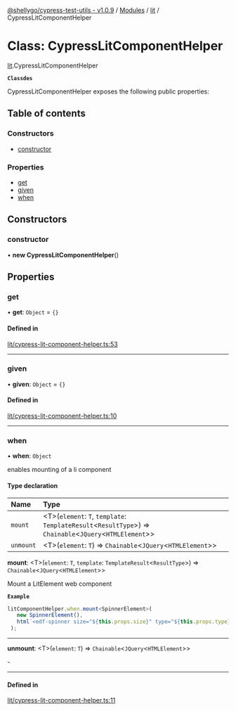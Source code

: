 [@shellygo/cypress-test-utils - v1.0.9](../README.md) / [Modules](../modules.md) / [lit](../modules/lit.md) / CypressLitComponentHelper

# Class: CypressLitComponentHelper

[lit](../modules/lit.md).CypressLitComponentHelper

**`Classdes`**

CypressLitComponentHelper exposes the following public properties:

## Table of contents

### Constructors

- [constructor](lit.CypressLitComponentHelper.md#constructor)

### Properties

- [get](lit.CypressLitComponentHelper.md#get)
- [given](lit.CypressLitComponentHelper.md#given)
- [when](lit.CypressLitComponentHelper.md#when)

## Constructors

### constructor

• **new CypressLitComponentHelper**()

## Properties

### get

• **get**: `Object` = `{}`

#### Defined in

[lit/cypress-lit-component-helper.ts:53](https://github.com/ShellyDCMS/cypress-test-utils/blob/9a10f59/src/lit/cypress-lit-component-helper.ts#L53)

___

### given

• **given**: `Object` = `{}`

#### Defined in

[lit/cypress-lit-component-helper.ts:10](https://github.com/ShellyDCMS/cypress-test-utils/blob/9a10f59/src/lit/cypress-lit-component-helper.ts#L10)

___

### when

• **when**: `Object`

enables mounting of a li component

#### Type declaration

| Name | Type |
| :------ | :------ |
| `mount` | <T\>(`element`: `T`, `template`: `TemplateResult`<`ResultType`\>) => `Chainable`<`JQuery`<`HTMLElement`\>\> |
| `unmount` | <T\>(`element`: `T`) => `Chainable`<`JQuery`<`HTMLElement`\>\> |

**mount**: <T\>(`element`: `T`, `template`: `TemplateResult`<`ResultType`\>) => `Chainable`<`JQuery`<`HTMLElement`\>\>

Mount a LitElement web component

**`Example`**

```ts
litComponentHelper.when.mount<SpinnerElement>(
   new SpinnerElement(),
   html`<edf-spinner size="${this.props.size}" type="${this.props.type}" label="${this.props.label}"></edf-spinner>`
 );
 ```

-----

**unmount**: <T\>(`element`: `T`) => `Chainable`<`JQuery`<`HTMLElement`\>\>

\-

-----

#### Defined in

[lit/cypress-lit-component-helper.ts:11](https://github.com/ShellyDCMS/cypress-test-utils/blob/9a10f59/src/lit/cypress-lit-component-helper.ts#L11)
